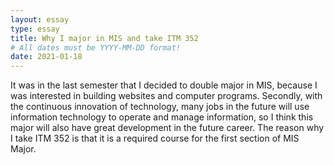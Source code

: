 ```yaml
---
layout: essay
type: essay
title: Why I major in MIS and take ITM 352
# All dates must be YYYY-MM-DD format!
date: 2021-01-18
---
```

It was in the last semester that I decided to double major in MIS, because I was interested in building websites and computer programs. Secondly, with the continuous innovation of technology, many jobs in the future will use information technology to operate and manage information, so I think this major will also have great development in the future career. The reason why I take ITM 352 is that it is a required course for the first section of MIS Major.
